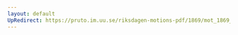 ```yaml
---
layout: default
UpRedirect: https://pruto.im.uu.se/riksdagen-motions-pdf/1869/mot_1869__ak__22/mot_1869__ak__22-001.pdf
---
```

